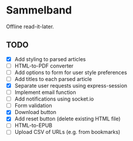 # Sammelband

Offline read-it-later.

## TODO

- [X] Add styling to parsed articles
- [ ] HTML-to-PDF converter
- [ ] Add options to form for user style preferences
- [ ] Add titles to each parsed article
- [X] Separate user requests using express-session
- [ ] Implement email function
- [ ] Add notifications using socket.io
- [ ] Form validation
- [X] Download button
- [X] Add reset button (delete existing HTML file)
- [ ] HTML-to-EPUB
- [ ] Upload CSV of URLs (e.g. from bookmarks)
